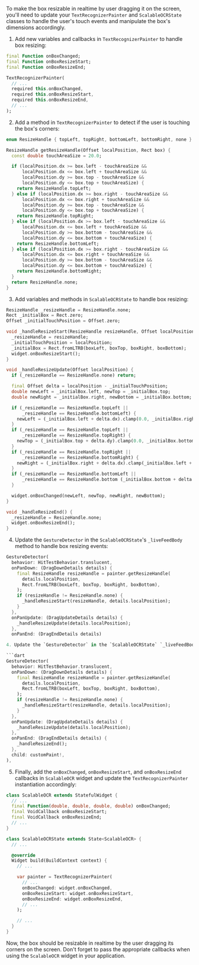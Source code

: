 To make the box resizable in realtime by user dragging it on the screen, you'll need to update your `TextRecognizerPainter` and `ScalableOCRState` classes to handle the user's touch events and manipulate the box's dimensions accordingly.

1. Add new variables and callbacks in `TextRecognizerPainter` to handle box resizing:

```dart
final Function onBoxChanged;
final Function onBoxResizeStart;
final Function onBoxResizeEnd;

TextRecognizerPainter(
  // ...
  required this.onBoxChanged,
  required this.onBoxResizeStart,
  required this.onBoxResizeEnd,
  // ...
);
```

2. Add a method in `TextRecognizerPainter` to detect if the user is touching the box's corners:

```dart
enum ResizeHandle { topLeft, topRight, bottomLeft, bottomRight, none }

ResizeHandle getResizeHandle(Offset localPosition, Rect box) {
  const double touchAreaSize = 20.0;

  if (localPosition.dx >= box.left - touchAreaSize &&
      localPosition.dx <= box.left + touchAreaSize &&
      localPosition.dy >= box.top - touchAreaSize &&
      localPosition.dy <= box.top + touchAreaSize) {
    return ResizeHandle.topLeft;
  } else if (localPosition.dx >= box.right - touchAreaSize &&
      localPosition.dx <= box.right + touchAreaSize &&
      localPosition.dy >= box.top - touchAreaSize &&
      localPosition.dy <= box.top + touchAreaSize) {
    return ResizeHandle.topRight;
  } else if (localPosition.dx >= box.left - touchAreaSize &&
      localPosition.dx <= box.left + touchAreaSize &&
      localPosition.dy >= box.bottom - touchAreaSize &&
      localPosition.dy <= box.bottom + touchAreaSize) {
    return ResizeHandle.bottomLeft;
  } else if (localPosition.dx >= box.right - touchAreaSize &&
      localPosition.dx <= box.right + touchAreaSize &&
      localPosition.dy >= box.bottom - touchAreaSize &&
      localPosition.dy <= box.bottom + touchAreaSize) {
    return ResizeHandle.bottomRight;
  }
  return ResizeHandle.none;
}
```

3. Add variables and methods in `ScalableOCRState` to handle box resizing:

```dart
ResizeHandle _resizeHandle = ResizeHandle.none;
Rect _initialBox = Rect.zero;
Offset _initialTouchPosition = Offset.zero;

void _handleResizeStart(ResizeHandle resizeHandle, Offset localPosition) {
  _resizeHandle = resizeHandle;
  _initialTouchPosition = localPosition;
  _initialBox = Rect.fromLTRB(boxLeft, boxTop, boxRight, boxBottom);
  widget.onBoxResizeStart();
}

void _handleResizeUpdate(Offset localPosition) {
  if (_resizeHandle == ResizeHandle.none) return;

  final Offset delta = localPosition - _initialTouchPosition;
  double newLeft = _initialBox.left, newTop = _initialBox.top;
  double newRight = _initialBox.right, newBottom = _initialBox.bottom;

  if (_resizeHandle == ResizeHandle.topLeft ||
      _resizeHandle == ResizeHandle.bottomLeft) {
    newLeft = (_initialBox.left + delta.dx).clamp(0.0, _initialBox.right - 50.0);
  }
  if (_resizeHandle == ResizeHandle.topLeft ||
      _resizeHandle == ResizeHandle.topRight) {
    newTop = (_initialBox.top + delta.dy).clamp(0.0, _initialBox.bottom - 50.0);
  }
  if (_resizeHandle == ResizeHandle.topRight ||
      _resizeHandle == ResizeHandle.bottomRight) {
    newRight = (_initialBox.right + delta.dx).clamp(_initialBox.left + 50.0, maxWidth);
  }
  if (_resizeHandle == ResizeHandle.bottomLeft ||
      _resizeHandle == ResizeHandle.bottom (_initialBox.bottom + delta.dy).clamp(_initialBox.top + 50.0, maxHeight);
  }

  widget.onBoxChanged(newLeft, newTop, newRight, newBottom);
}

void _handleResizeEnd() {
  _resizeHandle = ResizeHandle.none;
  widget.onBoxResizeEnd();
}
```

4. Update the `GestureDetector` in the `ScalableOCRState`'s `_liveFeedBody` method to handle box resizing events:

```dart
GestureDetector(
  behavior: HitTestBehavior.translucent,
  onPanDown: (DragDownDetails details) {
    final ResizeHandle resizeHandle = painter.getResizeHandle(
      details.localPosition,
      Rect.fromLTRB(boxLeft, boxTop, boxRight, boxBottom),
    );
    if (resizeHandle != ResizeHandle.none) {
      _handleResizeStart(resizeHandle, details.localPosition);
    }
  },
  onPanUpdate: (DragUpdateDetails details) {
    _handleResizeUpdate(details.localPosition);
  },
  onPanEnd: (DragEndDetails details)

4. Update the `GestureDetector` in the `ScalableOCRState` `_liveFeedBody` method to handle box resizing events:

```dart
GestureDetector(
  behavior: HitTestBehavior.translucent,
  onPanDown: (DragDownDetails details) {
    final ResizeHandle resizeHandle = painter.getResizeHandle(
      details.localPosition,
      Rect.fromLTRB(boxLeft, boxTop, boxRight, boxBottom),
    );
    if (resizeHandle != ResizeHandle.none) {
      _handleResizeStart(resizeHandle, details.localPosition);
    }
  },
  onPanUpdate: (DragUpdateDetails details) {
    _handleResizeUpdate(details.localPosition);
  },
  onPanEnd: (DragEndDetails details) {
    _handleResizeEnd();
  },
  child: customPaint!,
),
```

5. Finally, add the `onBoxChanged`, `onBoxResizeStart`, and `onBoxResizeEnd` callbacks in `ScalableOCR` widget and update the `TextRecognizerPainter` instantiation accordingly:

```dart
class ScalableOCR extends StatefulWidget {
  // ...
  final Function(double, double, double, double) onBoxChanged;
  final VoidCallback onBoxResizeStart;
  final VoidCallback onBoxResizeEnd;
  // ...
}

class ScalableOCRState extends State<ScalableOCR> {
  // ...

  @override
  Widget build(BuildContext context) {
    // ...

    var painter = TextRecognizerPainter(
      // ...
      onBoxChanged: widget.onBoxChanged,
      onBoxResizeStart: widget.onBoxResizeStart,
      onBoxResizeEnd: widget.onBoxResizeEnd,
      // ...
    );

    // ...
  }
}
```

Now, the box should be resizable in realtime by the user dragging its corners on the screen. Don't forget to pass the appropriate callbacks when using the `ScalableOCR` widget in your application.